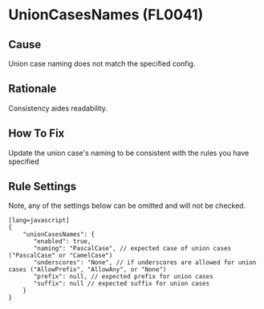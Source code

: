 # UnionCasesNames (FL0041)

## Cause

Union case naming does not match the specified config.

## Rationale

Consistency aides readability.

## How To Fix

Update the union case's naming to be consistent with the rules you have specified

## Rule Settings

Note, any of the settings below can be omitted and will not be checked.

	[lang=javascript]
    {
        "unionCasesNames": { 
           "enabled": true,
           "naming": "PascalCase", // expected case of union cases ("PascalCase" or "CamelCase")
           "underscores": "None", // if underscores are allowed for union cases ("AllowPrefix", "AllowAny", or "None")
           "prefix": null, // expected prefix for union cases
           "suffix": null // expected suffix for union cases
        }
    }